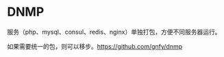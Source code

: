 # DNMP

服务（php、mysql、consul、redis、nginx）单独打包，方便不同服务器运行。

如果需要统一的包，则可以移步。https://github.com/gnfy/dnmp

